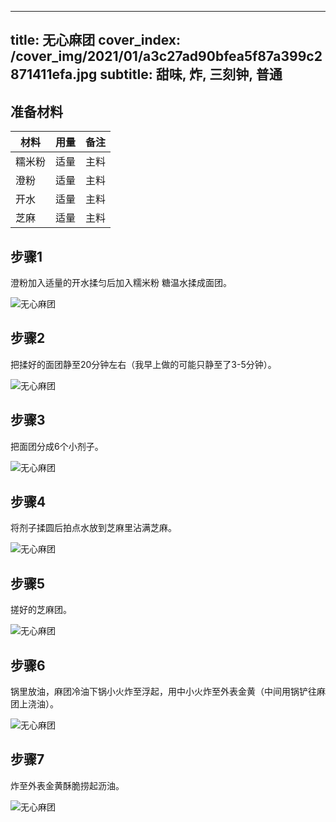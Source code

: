 
---
title: 无心麻团
cover_index: /cover_img/2021/01/a3c27ad90bfea5f87a399c2871411efa.jpg
subtitle: 甜味, 炸, 三刻钟, 普通
---

## 准备材料

| 材料     | 用量 | 备注|
| ------- | ----- | --- |
| 糯米粉 | 适量| 主料 |
| 澄粉 | 适量| 主料 |
| 开水 | 适量| 主料 |
| 芝麻 | 适量| 主料 |

## 步骤1

澄粉加入适量的开水揉匀后加入糯米粉 糖温水揉成面团。

![无心麻团](https://i8.meishichina.com/attachment/recipe/201009/201009301651524.jpg?x-oss-process=style/p320) 

## 步骤2

把揉好的面团静至20分钟左右（我早上做的可能只静至了3-5分钟）。

![无心麻团](https://i8.meishichina.com/attachment/recipe/201009/201009301651598.jpg?x-oss-process=style/p320) 

## 步骤3

把面团分成6个小剂子。

![无心麻团](https://i8.meishichina.com/attachment/recipe/201009/201009301652087.jpg?x-oss-process=style/p320) 

## 步骤4

将剂子揉圆后拍点水放到芝麻里沾满芝麻。

![无心麻团](https://i8.meishichina.com/attachment/recipe/201009/201009301652149.jpg?x-oss-process=style/p320) 

## 步骤5

搓好的芝麻团。

![无心麻团](https://i8.meishichina.com/attachment/recipe/201009/201009301652265.jpg?x-oss-process=style/p320) 

## 步骤6

锅里放油，麻团冷油下锅小火炸至浮起，用中小火炸至外表金黄（中间用锅铲往麻团上浇油）。

![无心麻团](https://i8.meishichina.com/attachment/recipe/201009/201009301652367.jpg?x-oss-process=style/p320) 

## 步骤7

炸至外表金黄酥脆捞起沥油。

![无心麻团](https://i8.meishichina.com/attachment/recipe/201009/201009301652437.jpg?x-oss-process=style/p320) 

